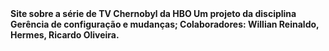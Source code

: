 <!DOCTYPE HTML>
<html lang=”pt-br”>
<body>
<strong>Site sobre a série de TV Chernobyl da HBO<strong>
Um projeto da disciplina Gerência de configuração e mudanças;
Colaboradores: Willian Reinaldo, Hermes, Ricardo Oliveira.
</body>
<style>
body {
    background-image: url("https://i.redd.it/j4de462sfq431.png");
    background-size: cover;
    background-attachment: fixed;
}
</style>